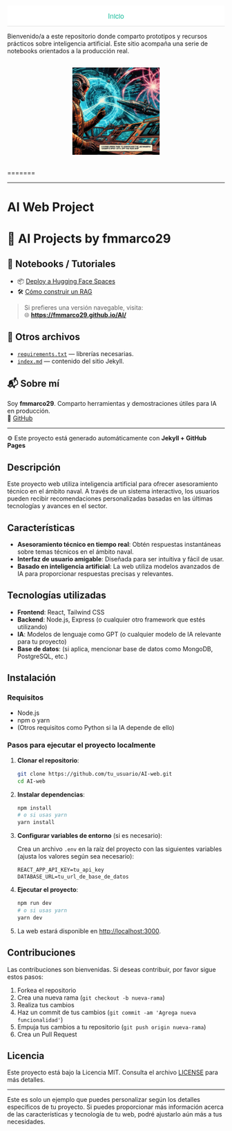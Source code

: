 <div style="background-color: white; padding: 12px 0; text-align: center; font-family: 'Helvetica Neue', Helvetica, Arial, sans-serif; font-size: 16px; border-bottom: 1px solid #e0e0e0;">
  <a href="/AI/index.html" style="margin: 0 25px; text-decoration: none; color: #1abc9c;">Inicio</a>
</div>


Bienvenido/a a este repositorio donde comparto prototipos y recursos prácticos sobre inteligencia artificial. Este sitio acompaña una serie de notebooks orientados a la producción real.

<div style="text-align: center; margin: 30px 0;">
  <img src="assets/img/foto_cooper.jpg" style="max-width: 40%;" />
</div>

=======


---

# AI Web Project

# 🤖 AI Projects by fmmarco29

## 📒 Notebooks / Tutoriales

- 📦 [Deploy a Hugging Face Spaces](notebooks/deploy_hf.ipynb)  
- 🛠 [Cómo construir un RAG](notebooks/rag_demo.ipynb)

> Si prefieres una versión navegable, visita:  
> 🌐 **https://fmmarco29.github.io/AI/**

## 🧰 Otros archivos

- [`requirements.txt`](requirements.txt) — librerías necesarias.  
- [`index.md`](index.md) — contenido del sitio Jekyll.  

## 📬 Sobre mí

Soy **fmmarco29**. Comparto herramientas y demostraciones útiles para IA en producción.  
🔗 [GitHub](https://github.com/fmmarco29)

---

⚙️ Este proyecto está generado automáticamente con **Jekyll + GitHub Pages**


## Descripción

Este proyecto web utiliza inteligencia artificial para ofrecer asesoramiento técnico en el ámbito naval. A través de un sistema interactivo, los usuarios pueden recibir recomendaciones personalizadas basadas en las últimas tecnologías y avances en el sector.

## Características

* **Asesoramiento técnico en tiempo real**: Obtén respuestas instantáneas sobre temas técnicos en el ámbito naval.
* **Interfaz de usuario amigable**: Diseñada para ser intuitiva y fácil de usar.
* **Basado en inteligencia artificial**: La web utiliza modelos avanzados de IA para proporcionar respuestas precisas y relevantes.

## Tecnologías utilizadas

* **Frontend**: React, Tailwind CSS
* **Backend**: Node.js, Express (o cualquier otro framework que estés utilizando)
* **IA**: Modelos de lenguaje como GPT (o cualquier modelo de IA relevante para tu proyecto)
* **Base de datos**: (si aplica, mencionar base de datos como MongoDB, PostgreSQL, etc.)

## Instalación

### Requisitos

* Node.js
* npm o yarn
* (Otros requisitos como Python si la IA depende de ello)

### Pasos para ejecutar el proyecto localmente

1. **Clonar el repositorio**:

   ```bash
   git clone https://github.com/tu_usuario/AI-web.git
   cd AI-web
   ```

2. **Instalar dependencias**:

   ```bash
   npm install
   # o si usas yarn
   yarn install
   ```

3. **Configurar variables de entorno** (si es necesario):

   Crea un archivo `.env` en la raíz del proyecto con las siguientes variables (ajusta los valores según sea necesario):

   ```
   REACT_APP_API_KEY=tu_api_key
   DATABASE_URL=tu_url_de_base_de_datos
   ```

4. **Ejecutar el proyecto**:

   ```bash
   npm run dev
   # o si usas yarn
   yarn dev
   ```

5. La web estará disponible en [http://localhost:3000](http://localhost:3000).

## Contribuciones

Las contribuciones son bienvenidas. Si deseas contribuir, por favor sigue estos pasos:

1. Forkea el repositorio
2. Crea una nueva rama (`git checkout -b nueva-rama`)
3. Realiza tus cambios
4. Haz un commit de tus cambios (`git commit -am 'Agrega nueva funcionalidad'`)
5. Empuja tus cambios a tu repositorio (`git push origin nueva-rama`)
6. Crea un Pull Request

## Licencia

Este proyecto está bajo la Licencia MIT. Consulta el archivo [LICENSE](LICENSE) para más detalles.

---

Este es solo un ejemplo que puedes personalizar según los detalles específicos de tu proyecto. Si puedes proporcionar más información acerca de las características y tecnología de tu web, podré ajustarlo aún más a tus necesidades.
